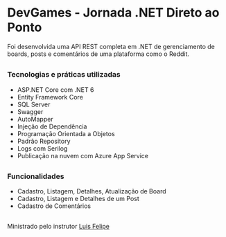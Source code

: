 # DevGames - Jornada .NET Direto ao Ponto
Foi desenvolvida uma API REST completa em .NET de gerenciamento de boards, posts e comentários de uma plataforma como o Reddit.

##

### Tecnologias e práticas utilizadas
* ASP.NET Core com .NET 6
* Entity Framework Core
* SQL Server
* Swagger
* AutoMapper
* Injeção de Dependência
* Programação Orientada a Objetos
* Padrão Repository
* Logs com Serilog
* Publicação na nuvem com Azure App Service

##

### Funcionalidades
* Cadastro, Listagem, Detalhes, Atualização de Board
* Cadastro, Listagem e Detalhes de um Post
* Cadastro de Comentários

##

Ministrado pelo instrutor [Luis Felipe](https://www.linkedin.com/in/luisdeol/)

